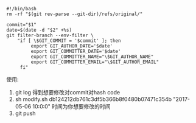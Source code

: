 ```shell
#!/bin/bash
rm -rf "$(git rev-parse --git-dir)/refs/original/"

commit="$1"
date=$(date -d "$2" +%s)
git filter-branch --env-filter \
    "if [ \$GIT_COMMIT = '$commit' ]; then
         export GIT_AUTHOR_DATE='$date'
         export GIT_COMMITTER_DATE='$date'
         export GIT_COMMITTER_NAME="\$GIT_AUTHOR_NAME"
         export GIT_COMMITTER_EMAIL="\$GIT_AUTHOR_EMAIL"
     fi"
```

使用:
1. git log 得到想要修改对commit对hash code
2. sh modify.sh db124212db761c3df5b366b8f0480b07471c354b "2017-05-06 10:0:0"  时间为你想要修改的时间
3. git push


